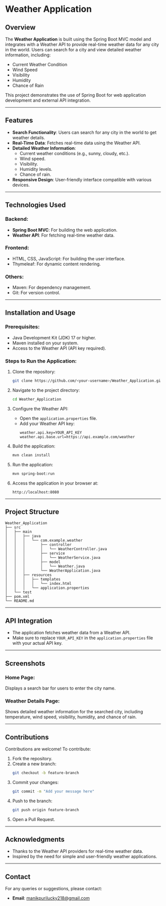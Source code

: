 # Weather Application

## Overview
The **Weather Application** is built using the Spring Boot MVC model and integrates with a Weather API to provide real-time weather data for any city in the world. Users can search for a city and view detailed weather information, including:

- Current Weather Condition
- Wind Speed
- Visibility
- Humidity
- Chance of Rain

This project demonstrates the use of Spring Boot for web application development and external API integration.

---

## Features
- **Search Functionality**: Users can search for any city in the world to get weather details.
- **Real-Time Data**: Fetches real-time data using the Weather API.
- **Detailed Weather Information**:
  - Current weather conditions (e.g., sunny, cloudy, etc.).
  - Wind speed.
  - Visibility.
  - Humidity levels.
  - Chance of rain.
- **Responsive Design**: User-friendly interface compatible with various devices.

---

## Technologies Used

### Backend:
- **Spring Boot MVC**: For building the web application.
- **Weather API**: For fetching real-time weather data.

### Frontend:
- HTML, CSS, JavaScript: For building the user interface.
- Thymeleaf: For dynamic content rendering.

### Others:
- Maven: For dependency management.
- Git: For version control.

---

## Installation and Usage

### Prerequisites:
- Java Development Kit (JDK) 17 or higher.
- Maven installed on your system.
- Access to the Weather API (API key required).

### Steps to Run the Application:
1. Clone the repository:
   ```bash
   git clone https://github.com/<your-username>/Weather_Application.git
   ```

2. Navigate to the project directory:
   ```bash
   cd Weather_Application
   ```

3. Configure the Weather API:
   - Open the `application.properties` file.
   - Add your Weather API key:
     ```properties
     weather.api.key=YOUR_API_KEY
     weather.api.base.url=https://api.example.com/weather
     ```

4. Build the application:
   ```bash
   mvn clean install
   ```

5. Run the application:
   ```bash
   mvn spring-boot:run
   ```

6. Access the application in your browser at:
   ```
   http://localhost:8080
   ```

---

## Project Structure
```
Weather_Application
├── src
│   ├── main
│   │   ├── java
│   │   │   └── com.example.weather
│   │   │       ├── controller
│   │   │       │   └── WeatherController.java
│   │   │       ├── service
│   │   │       │   └── WeatherService.java
│   │   │       ├── model
│   │   │       │   └── Weather.java
│   │   │       └── WeatherApplication.java
│   │   ├── resources
│   │   │   ├── templates
│   │   │   │   └── index.html
│   │   │   └── application.properties
│   └── test
├── pom.xml
└── README.md
```

---

## API Integration
- The application fetches weather data from a Weather API.
- Make sure to replace `YOUR_API_KEY` in the `application.properties` file with your actual API key.

---

## Screenshots

### Home Page:
Displays a search bar for users to enter the city name.

### Weather Details Page:
Shows detailed weather information for the searched city, including temperature, wind speed, visibility, humidity, and chance of rain.

---

## Contributions
Contributions are welcome! To contribute:
1. Fork the repository.
2. Create a new branch:
   ```bash
   git checkout -b feature-branch
   ```
3. Commit your changes:
   ```bash
   git commit -m "Add your message here"
   ```
4. Push to the branch:
   ```bash
   git push origin feature-branch
   ```
5. Open a Pull Request.

---

## Acknowledgments
- Thanks to the Weather API providers for real-time weather data.
- Inspired by the need for simple and user-friendly weather applications.

---

## Contact
For any queries or suggestions, please contact:
- **Email**: [manikpurilucky218@gmail.com](manikpurilucky218@gmail.com)
